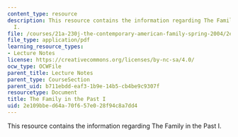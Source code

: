```yaml
---
content_type: resource
description: This resource contains the information regarding The Family in the Past
  I.
file: /courses/21a-230j-the-contemporary-american-family-spring-2004/2e109bbed64a70f657e028f94c8a7dd4_MIT21A_230JS04_familythepas.pdf
file_type: application/pdf
learning_resource_types:
- Lecture Notes
license: https://creativecommons.org/licenses/by-nc-sa/4.0/
ocw_type: OCWFile
parent_title: Lecture Notes
parent_type: CourseSection
parent_uid: b711ebdd-eaf3-1b9e-14b5-cb4be9c9307f
resourcetype: Document
title: The Family in the Past I
uid: 2e109bbe-d64a-70f6-57e0-28f94c8a7dd4
---
```

This resource contains the information regarding The Family in the Past I.